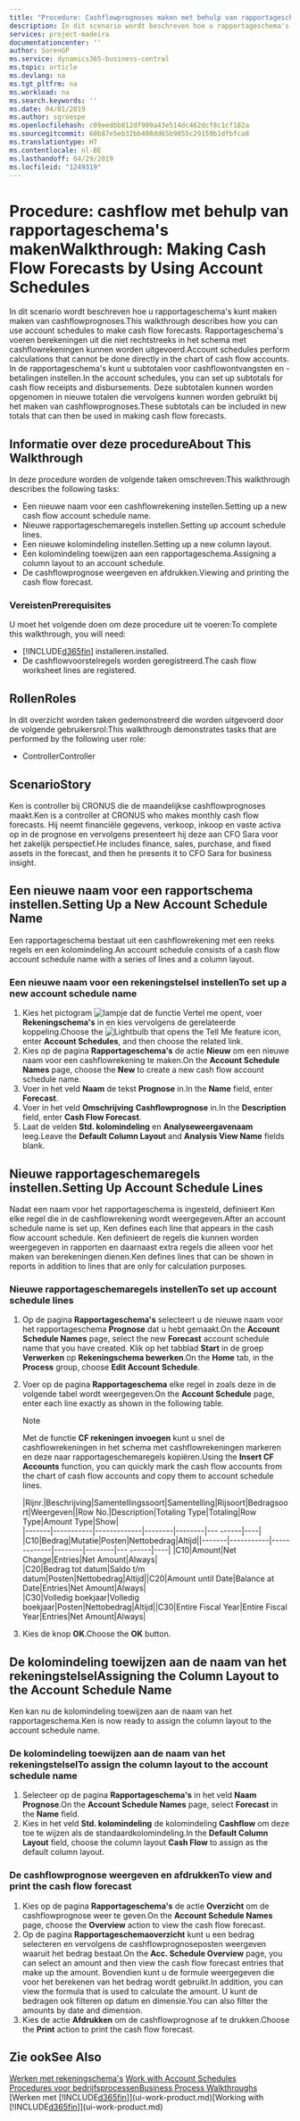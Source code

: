 ```yaml
---
title: "Procedure: Cashflowprognoses maken met behulp van rapportageschema's | Microsoft Docs"
description: In dit scenario wordt beschreven hoe u rapportageschema's kunt maken maken van cashflowprognoses. Rapportageschema's voeren berekeningen uit die niet rechtstreeks in het schema met cashflowrekeningen kunnen worden uitgevoerd. In de rapportageschema's kunt u subtotalen voor cashflowontvangsten en -betalingen instellen. Deze subtotalen kunnen worden opgenomen in nieuwe totalen die vervolgens kunnen worden gebruikt bij het maken van cashflowprognoses.
services: project-madeira
documentationcenter: ''
author: SorenGP
ms.service: dynamics365-business-central
ms.topic: article
ms.devlang: na
ms.tgt_pltfrm: na
ms.workload: na
ms.search.keywords: ''
ms.date: 04/01/2019
ms.author: sgroespe
ms.openlocfilehash: c09eedbb812df909a43e514dc462dcf8c1cf182a
ms.sourcegitcommit: 60b87e5eb32bb408dd65b9855c29159b1dfbfca8
ms.translationtype: HT
ms.contentlocale: nl-BE
ms.lasthandoff: 04/29/2019
ms.locfileid: "1249319"
---
```

# <a name="walkthrough-making-cash-flow-forecasts-by-using-account-schedules"></a><span data-ttu-id="4d29b-106">Procedure: cashflow met behulp van rapportageschema's maken</span><span class="sxs-lookup"><span data-stu-id="4d29b-106">Walkthrough: Making Cash Flow Forecasts by Using Account Schedules</span></span>
<span data-ttu-id="4d29b-107">In dit scenario wordt beschreven hoe u rapportageschema's kunt maken maken van cashflowprognoses.</span><span class="sxs-lookup"><span data-stu-id="4d29b-107">This walkthrough describes how you can use account schedules to make cash flow forecasts.</span></span> <span data-ttu-id="4d29b-108">Rapportageschema's voeren berekeningen uit die niet rechtstreeks in het schema met cashflowrekeningen kunnen worden uitgevoerd.</span><span class="sxs-lookup"><span data-stu-id="4d29b-108">Account schedules perform calculations that cannot be done directly in the chart of cash flow accounts.</span></span> <span data-ttu-id="4d29b-109">In de rapportageschema's kunt u subtotalen voor cashflowontvangsten en -betalingen instellen.</span><span class="sxs-lookup"><span data-stu-id="4d29b-109">In the account schedules, you can set up subtotals for cash flow receipts and disbursements.</span></span> <span data-ttu-id="4d29b-110">Deze subtotalen kunnen worden opgenomen in nieuwe totalen die vervolgens kunnen worden gebruikt bij het maken van cashflowprognoses.</span><span class="sxs-lookup"><span data-stu-id="4d29b-110">These subtotals can be included in new totals that can then be used in making cash flow forecasts.</span></span>  

## <a name="about-this-walkthrough"></a><span data-ttu-id="4d29b-111">Informatie over deze procedure</span><span class="sxs-lookup"><span data-stu-id="4d29b-111">About This Walkthrough</span></span>  
<span data-ttu-id="4d29b-112">In deze procedure worden de volgende taken omschreven:</span><span class="sxs-lookup"><span data-stu-id="4d29b-112">This walkthrough describes the following tasks:</span></span>  

- <span data-ttu-id="4d29b-113">Een nieuwe naam voor een cashflowrekening instellen.</span><span class="sxs-lookup"><span data-stu-id="4d29b-113">Setting up a new cash flow account schedule name.</span></span>  
- <span data-ttu-id="4d29b-114">Nieuwe rapportageschemaregels instellen.</span><span class="sxs-lookup"><span data-stu-id="4d29b-114">Setting up account schedule lines.</span></span>  
- <span data-ttu-id="4d29b-115">Een nieuwe kolomindeling instellen.</span><span class="sxs-lookup"><span data-stu-id="4d29b-115">Setting up a new column layout.</span></span>  
- <span data-ttu-id="4d29b-116">Een kolomindeling toewijzen aan een rapportageschema.</span><span class="sxs-lookup"><span data-stu-id="4d29b-116">Assigning a column layout to an account schedule.</span></span>  
- <span data-ttu-id="4d29b-117">De cashflowprognose weergeven en afdrukken.</span><span class="sxs-lookup"><span data-stu-id="4d29b-117">Viewing and printing the cash flow forecast.</span></span>  

### <a name="prerequisites"></a><span data-ttu-id="4d29b-118">Vereisten</span><span class="sxs-lookup"><span data-stu-id="4d29b-118">Prerequisites</span></span>  
<span data-ttu-id="4d29b-119">U moet het volgende doen om deze procedure uit te voeren:</span><span class="sxs-lookup"><span data-stu-id="4d29b-119">To complete this walkthrough, you will need:</span></span>  

- [!INCLUDE[d365fin](includes/d365fin_md.md)] <span data-ttu-id="4d29b-120">installeren.</span><span class="sxs-lookup"><span data-stu-id="4d29b-120">installed.</span></span>  
- <span data-ttu-id="4d29b-121">De cashflowvoorstelregels worden geregistreerd.</span><span class="sxs-lookup"><span data-stu-id="4d29b-121">The cash flow worksheet lines are registered.</span></span>  

## <a name="roles"></a><span data-ttu-id="4d29b-122">Rollen</span><span class="sxs-lookup"><span data-stu-id="4d29b-122">Roles</span></span>  
<span data-ttu-id="4d29b-123">In dit overzicht worden taken gedemonstreerd die worden uitgevoerd door de volgende gebruikersrol:</span><span class="sxs-lookup"><span data-stu-id="4d29b-123">This walkthrough demonstrates tasks that are performed by the following user role:</span></span>  

- <span data-ttu-id="4d29b-124">Controller</span><span class="sxs-lookup"><span data-stu-id="4d29b-124">Controller</span></span>  

## <a name="story"></a><span data-ttu-id="4d29b-125">Scenario</span><span class="sxs-lookup"><span data-stu-id="4d29b-125">Story</span></span>  
<span data-ttu-id="4d29b-126">Ken is controller bij CRONUS die de maandelijkse cashflowprognoses maakt.</span><span class="sxs-lookup"><span data-stu-id="4d29b-126">Ken is a controller at CRONUS who makes monthly cash flow forecasts.</span></span> <span data-ttu-id="4d29b-127">Hij neemt financiële gegevens, verkoop, inkoop en vaste activa op in de prognose en vervolgens presenteert hij deze aan CFO Sara voor het zakelijk perspectief.</span><span class="sxs-lookup"><span data-stu-id="4d29b-127">He includes finance, sales, purchase, and fixed assets in the forecast, and then he presents it to CFO Sara for business insight.</span></span>  

## <a name="setting-up-a-new-account-schedule-name"></a><span data-ttu-id="4d29b-128">Een nieuwe naam voor een rapportschema instellen.</span><span class="sxs-lookup"><span data-stu-id="4d29b-128">Setting Up a New Account Schedule Name</span></span>  
<span data-ttu-id="4d29b-129">Een rapportageschema bestaat uit een cashflowrekening met een reeks regels en een kolomindeling.</span><span class="sxs-lookup"><span data-stu-id="4d29b-129">An account schedule consists of a cash flow account schedule name with a series of lines and a column layout.</span></span>  

### <a name="to-set-up-a-new-account-schedule-name"></a><span data-ttu-id="4d29b-130">Een nieuwe naam voor een rekeningstelsel instellen</span><span class="sxs-lookup"><span data-stu-id="4d29b-130">To set up a new account schedule name</span></span>  

1.  <span data-ttu-id="4d29b-131">Kies het pictogram ![lampje dat de functie Vertel me opent](media/ui-search/search_small.png "Vertel me wat u wilt doen"), voer **Rekeningschema's** in en kies vervolgens de gerelateerde koppeling.</span><span class="sxs-lookup"><span data-stu-id="4d29b-131">Choose the ![Lightbulb that opens the Tell Me feature](media/ui-search/search_small.png "Tell me what you want to do") icon, enter **Account Schedules**, and then choose the related link.</span></span>  
2.  <span data-ttu-id="4d29b-132">Kies op de pagina **Rapportageschema's** de actie **Nieuw** om een nieuwe naam voor een cashflowrekening te maken.</span><span class="sxs-lookup"><span data-stu-id="4d29b-132">On the **Account Schedule Names** page, choose the **New** to create a new cash flow account schedule name.</span></span>  
3.  <span data-ttu-id="4d29b-133">Voer in het veld **Naam** de tekst **Prognose** in.</span><span class="sxs-lookup"><span data-stu-id="4d29b-133">In the **Name** field, enter **Forecast**.</span></span>  
4.  <span data-ttu-id="4d29b-134">Voer in het veld **Omschrijving** **Cashflowprognose** in.</span><span class="sxs-lookup"><span data-stu-id="4d29b-134">In the **Description** field, enter **Cash Flow Forecast**.</span></span>  
5.  <span data-ttu-id="4d29b-135">Laat de velden **Std. kolomindeling** en **Analyseweergavenaam** leeg.</span><span class="sxs-lookup"><span data-stu-id="4d29b-135">Leave the **Default Column Layout** and **Analysis View Name** fields blank.</span></span>  

## <a name="setting-up-account-schedule-lines"></a><span data-ttu-id="4d29b-136">Nieuwe rapportageschemaregels instellen.</span><span class="sxs-lookup"><span data-stu-id="4d29b-136">Setting Up Account Schedule Lines</span></span>  
<span data-ttu-id="4d29b-137">Nadat een naam voor het rapportageschema is ingesteld, definieert Ken elke regel die in de cashflowrekening wordt weergegeven.</span><span class="sxs-lookup"><span data-stu-id="4d29b-137">After an account schedule name is set up, Ken defines each line that appears in the cash flow account schedule.</span></span> <span data-ttu-id="4d29b-138">Ken definieert de regels die kunnen worden weergegeven in rapporten en daarnaast extra regels die alleen voor het maken van berekeningen dienen.</span><span class="sxs-lookup"><span data-stu-id="4d29b-138">Ken defines lines that can be shown in reports in addition to lines that are only for calculation purposes.</span></span>  

### <a name="to-set-up-account-schedule-lines"></a><span data-ttu-id="4d29b-139">Nieuwe rapportageschemaregels instellen</span><span class="sxs-lookup"><span data-stu-id="4d29b-139">To set up account schedule lines</span></span>  

1.  <span data-ttu-id="4d29b-140">Op de pagina **Rapportageschema's** selecteert u de nieuwe naam voor het rapportageschema **Prognose** dat u hebt gemaakt.</span><span class="sxs-lookup"><span data-stu-id="4d29b-140">On the **Account Schedule Names** page, select the new **Forecast** account schedule name that you have created.</span></span> <span data-ttu-id="4d29b-141">Klik op het tabblad **Start** in de groep **Verwerken** op **Rekeningschema bewerken**.</span><span class="sxs-lookup"><span data-stu-id="4d29b-141">On the **Home** tab, in the **Process** group, choose **Edit Account Schedule**.</span></span>  
2.  <span data-ttu-id="4d29b-142">Voer op de pagina **Rapportageschema** elke regel in zoals deze in de volgende tabel wordt weergegeven.</span><span class="sxs-lookup"><span data-stu-id="4d29b-142">On the **Account Schedule** page, enter each line exactly as shown in the following table.</span></span>  

    > [!NOTE]  
    >  <span data-ttu-id="4d29b-143">Met de functie **CF rekeningen invoegen** kunt u snel de cashflowrekeningen in het schema met cashflowrekeningen markeren en deze naar rapportageschemaregels kopiëren.</span><span class="sxs-lookup"><span data-stu-id="4d29b-143">Using the **Insert CF Accounts** function, you can quickly mark the cash flow accounts from the chart of cash flow accounts and copy them to account schedule lines.</span></span>  

    <span data-ttu-id="4d29b-144">|Rijnr.|Beschrijving|Samentellingssoort|Samentelling|Rijsoort|Bedragsoort|Weergeven|</span><span class="sxs-lookup"><span data-stu-id="4d29b-144">|Row No.|Description|Totaling Type|Totaling|Row Type|Amount Type|Show|</span></span>  
    <span data-ttu-id="4d29b-145">|-------|-----------|-------------|--------|--------|---  ------|----| |C10|Bedrag|Mutatie|Posten|Nettobedrag|Altijd|</span><span class="sxs-lookup"><span data-stu-id="4d29b-145">|-------|-----------|-------------|--------|--------|---  ------|----| |C10|Amount|Net Change|Entries|Net Amount|Always|</span></span>  
    <span data-ttu-id="4d29b-146">|C20|Bedrag tot datum|Saldo t/m datum|Posten|Nettobedrag|Altijd|</span><span class="sxs-lookup"><span data-stu-id="4d29b-146">|C20|Amount until Date|Balance at Date|Entries|Net Amount|Always|</span></span>  
    <span data-ttu-id="4d29b-147">|C30|Volledig boekjaar|Volledig boekjaar|Posten|Nettobedrag|Altijd|</span><span class="sxs-lookup"><span data-stu-id="4d29b-147">|C30|Entire Fiscal Year|Entire Fiscal Year|Entries|Net Amount|Always|</span></span>  

4.  <span data-ttu-id="4d29b-148">Kies de knop **OK**.</span><span class="sxs-lookup"><span data-stu-id="4d29b-148">Choose the **OK** button.</span></span>  

## <a name="assigning-the-column-layout-to-the-account-schedule-name"></a><span data-ttu-id="4d29b-149">De kolomindeling toewijzen aan de naam van het rekeningstelsel</span><span class="sxs-lookup"><span data-stu-id="4d29b-149">Assigning the Column Layout to the Account Schedule Name</span></span>  
<span data-ttu-id="4d29b-150">Ken kan nu de kolomindeling toewijzen aan de naam van het rapportageschema.</span><span class="sxs-lookup"><span data-stu-id="4d29b-150">Ken is now ready to assign the column layout to the account schedule name.</span></span>  

### <a name="to-assign-the-column-layout-to-the-account-schedule-name"></a><span data-ttu-id="4d29b-151">De kolomindeling toewijzen aan de naam van het rekeningstelsel</span><span class="sxs-lookup"><span data-stu-id="4d29b-151">To assign the column layout to the account schedule name</span></span>  

1.  <span data-ttu-id="4d29b-152">Selecteer op de pagina **Rapportageschema's** in het veld **Naam** **Prognose**.</span><span class="sxs-lookup"><span data-stu-id="4d29b-152">On the **Account Schedule Names** page, select **Forecast** in the **Name** field.</span></span>  
2.  <span data-ttu-id="4d29b-153">Kies in het veld **Std. kolomindeling** de kolomindeling **Cashflow** om deze toe te wijzen als de standaardkolomindeling.</span><span class="sxs-lookup"><span data-stu-id="4d29b-153">In the **Default Column Layout** field, choose the column layout **Cash Flow** to assign as the default column layout.</span></span>  

### <a name="to-view-and-print-the-cash-flow-forecast"></a><span data-ttu-id="4d29b-154">De cashflowprognose weergeven en afdrukken</span><span class="sxs-lookup"><span data-stu-id="4d29b-154">To view and print the cash flow forecast</span></span>  
1.  <span data-ttu-id="4d29b-155">Kies op de pagina **Rapportageschema's** de actie **Overzicht** om de cashflowprognose weer te geven.</span><span class="sxs-lookup"><span data-stu-id="4d29b-155">On the **Account Schedule Names** page, choose the **Overview** action to view the cash flow forecast.</span></span>  
2.  <span data-ttu-id="4d29b-156">Op de pagina **Rapportageschemaoverzicht** kunt u een bedrag selecteren en vervolgens de cashflowprognoseposten weergeven waaruit het bedrag bestaat.</span><span class="sxs-lookup"><span data-stu-id="4d29b-156">On the **Acc. Schedule Overview** page, you can select an amount and then view the cash flow forecast entries that make up the amount.</span></span> <span data-ttu-id="4d29b-157">Bovendien kunt u de formule weergegeven die voor het berekenen van het bedrag wordt gebruikt.</span><span class="sxs-lookup"><span data-stu-id="4d29b-157">In addition, you can view the formula that is used to calculate the amount.</span></span> <span data-ttu-id="4d29b-158">U kunt de bedragen ook filteren op datum en dimensie.</span><span class="sxs-lookup"><span data-stu-id="4d29b-158">You can also filter the amounts by date and dimension.</span></span>  
3.  <span data-ttu-id="4d29b-159">Kies de actie **Afdrukken** om de cashflowprognose af te drukken.</span><span class="sxs-lookup"><span data-stu-id="4d29b-159">Choose the **Print** action to print the cash flow forecast.</span></span>  

## <a name="see-also"></a><span data-ttu-id="4d29b-160">Zie ook</span><span class="sxs-lookup"><span data-stu-id="4d29b-160">See Also</span></span>  
 <span data-ttu-id="4d29b-161">[Werken met rekeningschema's](bi-how-work-account-schedule.md) </span><span class="sxs-lookup"><span data-stu-id="4d29b-161">[Work with Account Schedules](bi-how-work-account-schedule.md) </span></span>  
 [<span data-ttu-id="4d29b-162">Procedures voor bedrijfsprocessen</span><span class="sxs-lookup"><span data-stu-id="4d29b-162">Business Process Walkthroughs</span></span>](walkthrough-business-process-walkthroughs.md)  
 <span data-ttu-id="4d29b-163">[Werken met [!INCLUDE[d365fin](includes/d365fin_md.md)]](ui-work-product.md)</span><span class="sxs-lookup"><span data-stu-id="4d29b-163">[Working with [!INCLUDE[d365fin](includes/d365fin_md.md)]](ui-work-product.md)</span></span>
